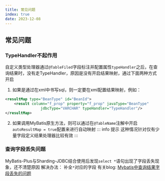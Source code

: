 ```yaml
---
title: 常见问题
index: true
date: 2023-12-08
---
```


## 常见问题

### TypeHandler不起作用
自定义类型处理器通过`@TableFiled`字段标注并配置属性`typeHandler`之后，在查询结果时，没有走TypeHandler，原因是没有开启结果映射，通过下面两种方式开启
1. 如果是通过在xml中书写sql，则一定要在xml配置结果映射，例如：
```xml
<resultMap type="BeanType" id="BeanId">
    <result column="f_prop" property="f_prop" javaType="BeanType"
                jdbcType="VARCHAR" typeHandler="TypeHandler"/>
</resultMap>      
```

2. 如果调用MyBatis原生方法，则可以通过在`@TableName`注解中开启`autoResultMap = true`配置来进行自动映射
::: info 提示
这种情况针对仅有少量字段定义结果处理器比较有效
:::

### 查询字段丢失问题
MyBatis-Plus与Sharding-JDBC结合使用后发现`select *`语句出现了字段丢失现象，还不清楚原因
解决办法：
补全`*`对应的字段
有关blog: [Mybatis中查询结果字段丢失的问题](https://blog.csdn.net/Cleverlove_/article/details/120165108)
